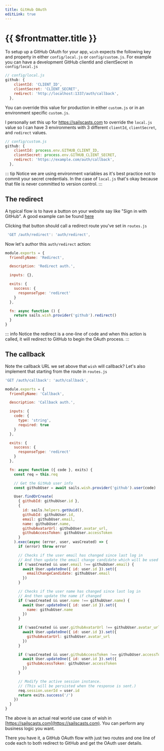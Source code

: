 ```yaml
---
title: GitHub OAuth
editLink: true
---
```


# {{ $frontmatter.title }}

To setup up a GitHub OAuth for your app, `wish` expects the following key and property in either `config/local.js` or `config/custom.js`. For example you can have a development GitHub clientId and clientSecret in `config/local.js`

```js
// config/local.js
github: {
    clientId: 'CLIENT_ID',
    clientSecret: 'CLIENT_SECRET',
    redirect: 'http://localhost:1337/auth/callback',
  },
```

You can override this value for production in either `custom.js` or in an environment specific `custom.js`.

I personally set this up for https://sailscasts.com to override the `local.js` value so I can have 3 environments with 3 different `clientId`, `clientSecret`, and `redirect` values.

```js
// config/custom.js
github: {
    clientId: process.env.GITHUB_CLIENT_ID,
    clientSecret: process.env.GITHUB_CLIENT_SECRET,
    redirect: 'https://example.com/auth/callback',
  },
```

::: tip
Notice we are using environment variables as it's best practice not to commit your secret credentials. In the case of `local.js` that's okay because that file is never committed to version control.
:::

## The redirect

A typical flow is to have a button on your website say like "Sign in with GitHub". A good example can be found [here](https://sailscasts.com/signin)

Clicking that button should call a redirect route you've set in `routes.js`

```js
 'GET /auth/redirect': 'auth/redirect',
```

Now let's author this `auth/redirect` action:

```js
module.exports = {
  friendlyName: 'Redirect',

  description: 'Redirect auth.',

  inputs: {},

  exits: {
    success: {
      responseType: 'redirect'
    }
  },

  fn: async function () {
    return sails.wish.provider('github').redirect()
  }
}
```

::: info
Notice the redirect is a one-line of code and when this action is called, it will redirect to GitHub to begin the OAuth process.
:::

## The callback

Note the callback URL we set above that `wish` will callback? Let's also implement that starting from the route in `routes.js`

```js
'GET /auth/callback': 'auth/callback',
```

```js
module.exports = {
  friendlyName: 'Callback',

  description: 'Callback auth.',

  inputs: {
    code: {
      type: 'string',
      required: true
    }
  },

  exits: {
    success: {
      responseType: 'redirect'
    }
  },

  fn: async function ({ code }, exits) {
    const req = this.req

    // Get the GitHub user info
    const githubUser = await sails.wish.provider('github').user(code)

    User.findOrCreate(
      { githubId: githubUser.id },
      {
        id: sails.helpers.getUuid(),
        githubId: githubUser.id,
        email: githubUser.email,
        name: githubUser.name,
        githubAvatarUrl: githubUser.avatar_url,
        githubAccessToken: githubUser.accessToken
      }
    ).exec(async (error, user, wasCreated) => {
      if (error) throw error

      // Checks if the user email has changed since last log in
      // And then update the email change candidate which will be used be used to prompt the user to update their email
      if (!wasCreated && user.email !== githubUser.email) {
        await User.updateOne({ id: user.id }).set({
          emailChangeCandidate: githubUser.email
        })
      }

      // Checks if the user name has changed since last log in
      // And then update the name if changed
      if (!wasCreated && user.name !== githubUser.name) {
        await User.updateOne({ id: user.id }).set({
          name: githubUser.name
        })
      }

      if (!wasCreated && user.githubAvatarUrl !== githubUser.avatar_url) {
        await User.updateOne({ id: user.id }).set({
          githubAvatarUrl: githubUser.avatar_url
        })
      }

      if (!wasCreated && user.githubAccessToken !== githubUser.accessToken) {
        await User.updateOne({ id: user.id }).set({
          githubAccessToken: githubUser.accessToken
        })
      }

      // Modify the active session instance.
      // (This will be persisted when the response is sent.)
      req.session.userId = user.id
      return exits.success('/')
    })
  }
}
```

The above is an actual real world use case of wish in [https://sailscasts.com](https://sailscasts.com). You can perform any business logic you want.

There you have it, a GitHub OAuth flow with just two routes and one line of code each to both redirect to GitHub and get the OAuth user details.
